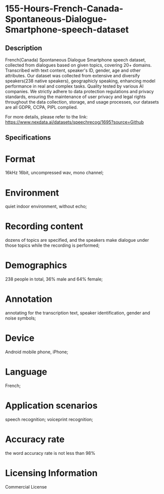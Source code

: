 # 155-Hours-French-Canada-Spontaneous-Dialogue-Smartphone-speech-dataset

## Description
French(Canada) Spontaneous Dialogue Smartphone speech dataset, collected from dialogues based on given topics, covering 20+ domains. Transcribed with text content, speaker's ID, gender, age and other attributes. Our dataset was collected from extensive and diversify speakers(238 native speakers), geographicly speaking, enhancing model performance in real and complex tasks. Quality tested by various AI companies. We strictly adhere to data protection regulations and privacy standards, ensuring the maintenance of user privacy and legal rights throughout the data collection, storage, and usage processes, our datasets are all GDPR, CCPA, PIPL complied.

For more details, please refer to the link: https://www.nexdata.ai/datasets/speechrecog/1695?source=Github


## Specifications

# Format
16kHz 16bit, uncompressed wav, mono channel;
# Environment
quiet indoor environment, without echo;
# Recording content
dozens of topics are specified, and the speakers make dialogue under those topics while the recording is performed;
# Demographics
238 people in total, 36% male and 64% female;
# Annotation
annotating for the transcription text, speaker identification, gender and noise symbols;
# Device
Android mobile phone, iPhone;
# Language
French;
# Application scenarios
speech recognition; voiceprint recognition;
# Accuracy rate
the word accuracy rate is not less than 98%

# Licensing Information
Commercial License

